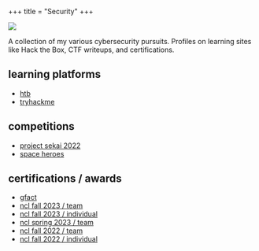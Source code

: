 +++
title = "Security"
+++

![](catputer.jpg)

A collection of my various cybersecurity pursuits. Profiles on learning sites like Hack the Box, CTF writeups, and certifications.

## learning platforms
- [htb](https://app.hackthebox.com/profile/overview)
- [tryhackme](https://tryhackme.com/p/Apicius)

## competitions
- [project sekai 2022](./project-sekai-2022)
- [space heroes](./space-heroes)

## certifications / awards
- [gfact](https://www.giac.org/certified-professional/Vaughn-Woerpel/224846)
- [ncl fall 2023 / team](https://cyberskyline.com/report/77KM84QVMAGX)
- [ncl fall 2023 / individual](https://cyberskyline.com/report/1N0CET5LR45G)
- [ncl spring 2023 / team](https://cyberskyline.com/report/RNNJBNNRJU42)
- [ncl fall 2022 / team](https://cyberskyline.com/report/ABWC490KBN0B)
- [ncl fall 2022 / individual](https://cyberskyline.com/report/PGNK12FUQ1NJ)